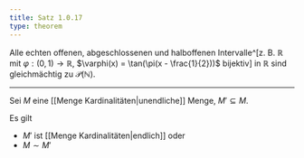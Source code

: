 ```yaml
---
title: Satz 1.0.17
type: theorem
---
```


Alle echten offenen, abgeschlossenen und halboffenen Intervalle^[z. B. $\mathbb{R}$ mit $\varphi: (0, 1) \to \mathbb{R}$, $\varphi(x) = \tan(\pi(x - \frac{1}{2}))$ bijektiv] in $\mathbb{R}$ sind gleichmächtig zu $\mathcal{P}(\mathbb{N})$.

---

Sei $M$ eine [[Menge Kardinalitäten|unendliche]] Menge, $M' \subseteq M$.

Es gilt
- $M'$ ist [[Menge Kardinalitäten|endlich]] oder
- $M \sim M'$